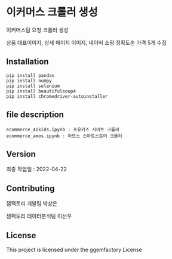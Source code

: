 # 이커머스 크롤러 생성

이커머스팀 요청 크롤러 생성

상품 대표이미지, 상세 페이지 이미지, 네이버 쇼핑 정확도순 가격 5개 수집

## Installation

```
pip install pandas
pip install numpy
pip install selenium 
pip install beautifulsoup4
pip install chromedriver-autoinstaller

```

    
## file description

```
ecommerce_4Ukids.ipynb : 포유키즈 사이트 크롤러
ecommerce_amos.ipynb : 아모스 스마트스토어 크롤러
```


## Version
최종 작업일 : 2022-04-22

## Contributing

잼팩토리 개발팀 박상은

잼팩토리 데이터분석팀 이선우



## License

This project is licensed under the ggemfactory License 

